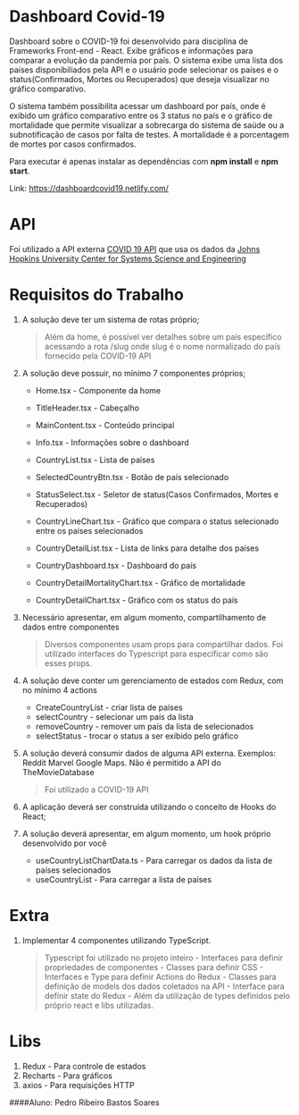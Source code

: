 # Dashboard Covid-19

Dashboard sobre o COVID-19 foi desenvolvido para disciplina de Frameworks Front-end - React.
Exibe gráficos e informações para comparar a evolução da pandemia por país. O sistema exibe uma lista dos países disponibiliados pela API e o usuário pode selecionar os países e o status(Confirmados, Mortes ou Recuperados) que deseja visualizar no gráfico comparativo.

O sistema também possibilita acessar um dashboard por país, onde é exibido um gráfico comparativo entre os 3 status no país e o gráfico de mortalidade que permite visualizar a sobrecarga do sistema de saúde ou a subnotificação de casos por falta de testes.
A mortalidade é a porcentagem de mortes por casos confirmados.

Para executar é apenas instalar as dependências com **npm install** e **npm start**.

Link: https://dashboardcovid19.netlify.com/

# API
Foi utilizado a API externa [COVID 19 API]([https://covid19api.com/](https://covid19api.com/)) que usa os dados da [Johns Hopkins University Center for Systems Science and Engineering]([https://covid19api.com/](https://covid19api.com/)) 

# Requisitos do Trabalho
  
1. A solução deve ter um sistema de rotas próprio;
	> Além da home, é possível ver detalhes sobre um país específico acessando a rota /slug onde slug é o nome normalizado do país fornecido pela COVID-19 API

2. A solução deve possuir, no mínimo 7 componentes próprios;
	 - Home.tsx - Componente da home
	 - TitleHeader.tsx - Cabeçalho
	 - MainContent.tsx  - Conteúdo principal
	 - Info.tsx - Informações sobre o dashboard
	 - CountryList.tsx - Lista de países 
	 - SelectedCountryBtn.tsx - Botão de país selecionado
	 - StatusSelect.tsx - Seletor de status(Casos Confirmados, Mortes e Recuperados) 
	 - CountryLineChart.tsx  - Gráfico que compara o status selecionado entre os países selecionados
	 - CountryDetailList.tsx - Lista de links para detalhe dos países
	 
	- CountryDashboard.tsx - Dashboard do país
	- CountryDetailMortalityChart.tsx  - Gráfico de mortalidade
	- CountryDetailChart.tsx - Gráfico com os status do país
	
3. Necessário apresentar, em algum momento, compartilhamento de dados entre componentes
	> Diversos componentes usam props para compartilhar dados. Foi utilizado interfaces do Typescript para especificar como são esses props.

4. A solução deve conter um gerenciamento de estados com Redux, com no mínimo 4 actions
	- CreateCountryList - criar lista de países
	- selectCountry - selecionar um país da lista
	- removeCountry - remover um país da lista de selecionados
	- selectStatus - trocar o status a ser exibido pelo gráfico

5. A solução deverá consumir dados de alguma API externa. Exemplos: Reddit Marvel Google Maps. Não é permitido a API do TheMovieDatabase
	> Foi utilizado a COVID-19 API
	
6. A aplicação deverá ser construída utilizando o conceito de Hooks do React;
7. A solução deverá apresentar, em algum momento, um hook próprio desenvolvido por você
	- useCountryListChartData.ts - Para carregar os dados da lista de países selecionados
	- useCountryList - Para carregar a lista de países
​
# Extra

1. Implementar 4 componentes utilizando TypeScript.
	> Typescript foi utilizado no projeto inteiro
		- Interfaces para definir propriedades de componentes
		- Classes para definir CSS
		- Interfaces e Type para definir Actions do Redux 
		- Classes para definição de models dos dados coletados na API
		- Interface para definir state do Redux
		- Além da utilização de types definidos pelo próprio react e libs utilizadas.

# Libs
1. Redux - Para controle de estados
2. Recharts - Para gráficos
3. axios - Para requisições HTTP


####Aluno: Pedro Ribeiro Bastos Soares

